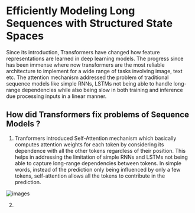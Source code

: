 # Efficiently Modeling Long Sequences with Structured State Spaces

Since its introduction, Transformers have changed how feature representations are learned in deep learning models. The progress since has been immense where now transformers are the most reliable architecture to implement for a wide range of tasks involving image, text etc. The attention mechanism addressed the problem of traditional sequence models like simple RNNs, LSTMs not being able to handle long-range dependencies while also being slow in both training and inference due processing inputs in a linear manner.

## How did Transformers fix problems of Sequence Models ?

1. Tranformers introduced Self-Attention mechanism which basically computes attention weights for each token by considering its dependence with all the other tokens regardless of their position. This helps in addressing the limitation of simple RNNs and LSTMs not being able to capture long-range dependencies between tokens. In simple words, instead of the prediction only being influenced by only a few tokens, self-attention allows all the tokens to contribute in the prediction.

![images](https://github.com/Archit381/Research-Paper-Implementations/tree/main/s4/assets/self_attention_diagram.png)

2. 









